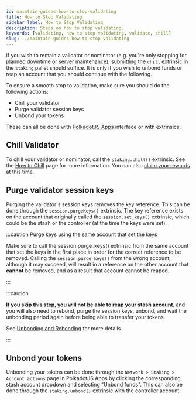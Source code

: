 ```yaml
---
id: maintain-guides-how-to-stop-validating
title: How to Stop Validating
sidebar_label: How to Stop Validating
description: Steps on how to stop validating.
keywords: [validating, how to stop validating, validate, chill]
slug: ../maintain-guides-how-to-stop-validating
---
```


If you wish to remain a validator or nominator (e.g. you're only stopping for planned downtime or
server maintenance), submitting the `chill` extrinsic in the `staking` pallet should suffice. It is
only if you wish to unbond funds or reap an account that you should continue with the following.

To ensure a smooth stop to validation, make sure you should do the following actions:

- Chill your validator
- Purge validator session keys
- Unbond your tokens

These can all be done with [PolkadotJS Apps](https://portal.selendra.org) interface or with
extrinsics.

## Chill Validator

To chill your validator or nominator, call the `staking.chill()` extrinsic. See the
[How to Chill](maintain-guides-how-to-chill.md) page for more information. You can also
[claim your rewards](../learn/learn-simple-payouts.md#claiming-rewards) at this time.

## Purge validator session keys

Purging the validator's session keys removes the key reference. This can be done through the
`session.purgeKeys()` extrinsic. The key reference exists on the account that originally called the
`session.set_keys()` extrinsic, which could be the stash or the controller (at the time the keys
were set).

:::caution Purge keys using the same account that set the keys

Make sure to call the session.purge_keys() extrinsic from the same account that set the keys in the
first place in order for the correct reference to be removed. Calling the `session.purge_keys()`
from the wrong account, although it may succeed, will result in a reference on the other account
that **cannot** be removed, and as a result that account cannot be reaped.

:::

:::caution

**If you skip this step, you will not be able to reap your stash account**, and you will also need
to rebond, purge the session keys, unbond, and wait the unbonding period again before being able to
transfer your tokens.

See [Unbonding and Rebonding](maintain-guides-how-to-unbond.md) for more details.

:::

## Unbond your tokens

Unbonding your tokens can be done through the `Network > Staking > Account actions` page in
PolkadotJS Apps by clicking the corresponding stash account dropdown and selecting "Unbond funds".
This can also be done through the `staking.unbond()` extrinsic with the controller account.
